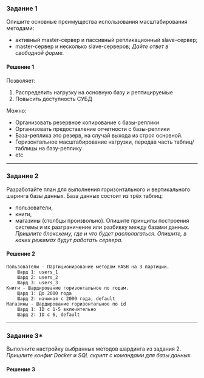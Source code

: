 ### Задание 1
Опишите основные преимущества использования масштабирования методами:
- активный master-сервер и пассивный репликационный slave-сервер; 
- master-сервер и несколько slave-серверов;
*Дайте ответ в свободной форме.*

#### Решение 1

Позволяет:
1) Распределить нагрузку на основную базу и рептицируемые
2) Повысить доступность СУБД

Можно:
- Организовать резервное копирование с базы-реплики
- Организовать предоставление отчетности с базы-реплики
- База-реплика это резерв, на случай выхода из строя основной.
- Горизонтальное масштабирование нагрузки, передав часть таблиц/таблицы на базу-реплику
- etc
---

### Задание 2
Разработайте план для выполнения горизонтального и вертикального шаринга базы данных. База данных состоит из трёх таблиц: 
- пользователи, 
- книги, 
- магазины (столбцы произвольно). 
Опишите принципы построения системы и их разграничение или разбивку между базами данных.
*Пришлите блоксхему, где и что будет располагаться. Опишите, в каких режимах будут работать сервера.* 

#### Решение 2
```
Пользователи - Партиционирование методом HASH на 3 партиции.
    Шард 1: users_1
    Шард 2: users_2
    Шард 3: users_3
Книги - Шардирование горизонтальное по годам.
    Щард 1: До 2000 года
    Шард 2: начиная с 2000 года, default
Магазины - Шардирование горизонтальное по id
    Шард 1: ID с 1-5 включительно
    Шард 2: ID с 6, default

```

---

### Задание 3*
Выполните настройку выбранных методов шардинга из задания 2.
*Пришлите конфиг Docker и SQL скрипт с командами для базы данных*.

#### Решение 3
